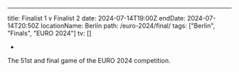 ---

title: Finalist 1 v Finalist 2
date: 2024-07-14T19:00Z
endDate: 2024-07-14T20:50Z
locationName: Berlin
path: /euro-2024/final/
tags: ["Berlin", "Finals", "EURO 2024"]
tv: []

-

The 51st and final game of the EURO 2024 competition.
